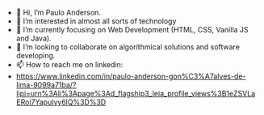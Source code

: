 - 👋 Hi, I’m Paulo Anderson.
- 👀 I’m interested in almost all sorts of technology
- 🌱 I’m currently focusing on Web Development (HTML, CSS, Vanilla JS and Java).
- 💞️ I’m looking to collaborate on algorithmical solutions and software developing.
- 📫 How to reach me on linkedin:
- https://www.linkedin.com/in/paulo-anderson-gon%C3%A7alves-de-lima-9099a71ba/?lipi=urn%3Ali%3Apage%3Ad_flagship3_leia_profile_views%3B1eZSVLaERoi7Yapulvy6lQ%3D%3D 

<!---
Pucapuka/Pucapuka is a ✨ special ✨ repository because its `README.md` (this file) appears on your GitHub profile.
You can click the Preview link to take a look at your changes.
--->
